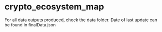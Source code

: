 # crypto_ecosystem_map

For all data outputs produced, check the data folder.
Date of last update can be found in finalData.json
